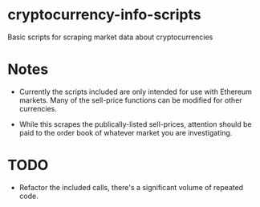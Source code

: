 # cryptocurrency-info-scripts

Basic scripts for scraping market data about cryptocurrencies

# Notes

- Currently the scripts included are only intended for use with Ethereum markets. Many of the sell-price functions can be modified for other currencies.

- While this scrapes the publically-listed sell-prices, attention should be paid to the order book of whatever market you are investigating.


# TODO

- Refactor the included calls, there's a significant volume of repeated code.

